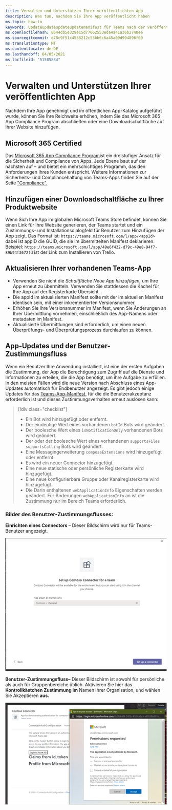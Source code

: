 ```yaml
---
title: Verwalten und Unterstützen Ihrer veröffentlichten App
description: Was tun, nachdem Sie Ihre App veröffentlicht haben
ms.topic: how-to
keywords: Updateupdateupdateupdatemanifest für Teams nach der Veröffentlichung
ms.openlocfilehash: 8644db5e329e15d77062553eda4a41a36b2740ee
ms.sourcegitcommit: e78c9f51c4538212c53bb6c6a45a09d994896f09
ms.translationtype: MT
ms.contentlocale: de-DE
ms.lasthandoff: 04/05/2021
ms.locfileid: "51585834"
---
```

# <a name="maintain-and-support-your-published-app"></a>Verwalten und Unterstützen Ihrer veröffentlichten App 

Nachdem Ihre App genehmigt und im öffentlichen App-Katalog aufgeführt wurde, können Sie Ihre Reichweite erhöhen, indem Sie das Microsoft 365 App Compliance Program abschließen oder eine Downloadschaltfläche auf Ihrer Website hinzufügen.

## <a name="microsoft-365-certified"></a>Microsoft 365 Certified

Das [Microsoft 365 App Compliance Program](./application-certification.md)ist ein dreistufiger Ansatz für die Sicherheit und Compliance von Apps. Jede Ebene baut auf der nächsten auf – und bietet ein mehrschichtiges Programm, das den Anforderungen Ihres Kunden entspricht. Weitere Informationen zur Sicherheits- und Compliancehaltung von Teams-Apps finden Sie auf der Seite ["Compliance".](https://docs.microsoft.com/microsoft-365-app-certification/teams/teams-apps)

## <a name="add-a-download-button-to-your-product-site"></a>Hinzufügen einer Downloadschaltfläche zu Ihrer Produktwebsite

Wenn Sich Ihre App im globalen Microsoft Teams Store befindet, können Sie einen Link für Ihre Website generieren, der Teams startet und ein Zustimmungs- und Installationsdialogfeld für Benutzer zum Hinzufügen der App zeigt.
Das Format ist:  `https://teams.microsoft.com/l/app/<appId>` dabei ist appID die GUID, die sie im übermittelten Manifest deklarieren.
Beispiel: `https://teams.microsoft.com/l/app/49e6f432-d79c-49e8-94f7-89b94f3672fd` ist der Link zum Installieren von Trello.

## <a name="updating-your-existing-teams-app"></a>Aktualisieren Ihrer vorhandenen Teams-App

* Verwenden Sie nicht die *Schaltfläche Neue App hinzufügen,* um Ihre App erneut zu übermitteln. Verwenden Sie stattdessen die Kachel für Ihre App auf der Registerkarte Übersicht.
* Die appId im aktualisierten Manifest sollte mit der im aktuellen Manifest identisch sein, mit einer inkrementierten Versionsnummer.
* Erhöhen Sie Ihre Versionsnummer im Manifest, wenn Sie Änderungen an Ihrer Übermittlung vornehmen, einschließlich des App-Namens oder metadaten im Manifest.
* Aktualisierte Übermittlungen sind erforderlich, um einen neuen Überprüfungs- und Überprüfungsprozess durchlaufen zu können.

## <a name="app-updates-and-the-user-consent-flow"></a>App-Updates und der Benutzer-Zustimmungsfluss

Wenn ein Benutzer Ihre Anwendung installiert, ist eine der ersten Aufgaben die Zustimmung, der App die Berechtigung zum Zugriff auf die Dienste und Informationen zu erteilen, die die App benötigt, um ihre Aufgabe zu erfüllen. In den meisten Fällen wird die neue Version nach Abschluss eines App-Updates automatisch für Endbenutzer angezeigt. Es gibt jedoch einige Updates für das [Teams-App-Manifest,](../../../../resources/schema/manifest-schema.md) für die die Benutzerakzeptanz erforderlich ist und dieses Zustimmungsverhalten erneut auslösen kann:

 >[!div class="checklist"]
>
> * Ein Bot wird hinzugefügt oder entfernt.
> * Der eindeutige Wert eines vorhandenen `botId` Bots wird geändert.
> * Der boolesche Wert eines `isNotificationOnly` vorhandenen Bots wird geändert.
> * Der oder der boolesche Wert eines vorhandenen `supportsFiles` `supportsCalling` Bots wird geändert.
> * Eine Messagingerweiterung `composeExtensions` wird hinzugefügt oder entfernt.
> * Es wird ein neuer Connector hinzugefügt.
> * Eine neue statische oder persönliche Registerkarte wird hinzugefügt.
> * Eine neue konfigurierbare Gruppe oder Kanalregisterkarte wird hinzugefügt.
> * Die Darin enthaltenen `webApplicationInfo` Eigenschaften werden geändert. Für Änderungen `webApplicationInfo` an ist die Zustimmung nur im Bereich Teams erforderlich.

### <a name="images-of-user-consent-flow"></a>Bilder des Benutzer-Zustimmungsflusses:

**Einrichten eines Connectors** – Dieser Bildschirm wird nur für Teams-Benutzer angezeigt.

![Einrichten eines Konnektordiagramms für den Zustimmungsfluss](../../../../assets/images/connector-teams-consentflow.png)

**Benutzer-Zustimmungsfluss–** Dieser Bildschirm ist sowohl für persönliche als auch für Gruppenbereiche üblich. Aktivieren Sie hier das **Kontrollkästchen Zustimmung im** Namen Ihrer Organisation, und wählen Sie Akzeptieren **aus.**

![Berechtigungsdiagramm](../../../../assets/images/user-consent-flow.png)
